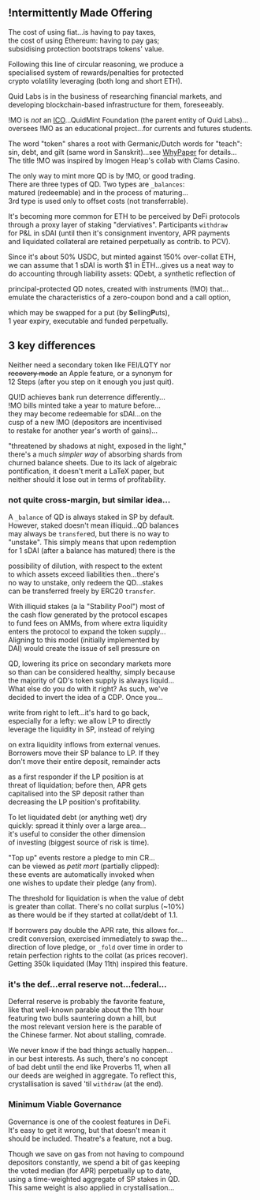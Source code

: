 ## !ntermittently Made Offering

The cost of using fiat...is having to pay taxes,   
the cost of using Ethereum: having to pay gas;  
subsidising protection bootstraps tokens' value.  

Following this line of circular reasoning, we produce a  
specialised system of rewards/penalties for protected  
crypto volatility leveraging (both long and short ETH).    

Quid Labs is in the business of researching financial markets, and  
developing blockchain-based infrastructure for them, foreseeably.   

!MO is *not* an [ICO](https://twitter.com/ceterispar1bus/status/1747212170960466316)...QuidMint Foundation (the parent entity of Quid Labs)...  
oversees !MO as an educational project...for currents and futures students.  

The word "token" shares a root with Germanic/Dutch
words for "teach":  
sin, debt, and gilt (same word in Sanskrit)...see [WhyPaper](http://mirror.xyz/quid.eth) for details...  
The title !MO was inspired by Imogen Heap's collab with Clams Casino.

The only way to mint more QD is by !MO, or good trading.  
There are three types of QD. Two types are `_balances`:  
matured (redeemable) and in the process of maturing...  
3rd type is used only to offset costs (not transferrable).




It's becoming more common for ETH to be perceived
by DeFi protocols  
 through a proxy layer of staking
"derviatives". Participants `withdraw`  
 for 
P&L in sDAI (until then it's consignment inventory, 
APR payments   
and liquidated collateral are retained perpetually as 
contrib. to PCV).


Since it's about 50% USDC, but minted against 
150% over-collat ETH,   
we can assume that 1 sDAI 
is worth $1 in ETH...gives us a neat way to  
 do
accounting through liability assets: QDebt, a synthetic reflection of  

principal-protected QD notes, created with instruments (!MO) that...  
emulate the characteristics of a zero-coupon bond and a call option, 

which may be swapped for a put (by **S**elling**P**uts),   
1 year expiry, executable and funded perpetually.

## 3 key differences

Neither need a secondary token like FEI/LQTY nor   
~~recovery mode~~ an Apple feature, or a synonym
for  
12 Steps (after you step on it enough you just quit). 

QU!D achieves bank run deterrence differently...  
!MO bills minted take a year to mature before...  
they may become redeemable for sDAI...on the  
cusp of a new !MO (depositors are incentivised  
to restake for another year's worth of gains)...  

"threatened by shadows at night, exposed in the light,"  
there's a much *simpler way* of absorbing shards from  
churned balance sheets. Due to its lack of algebraic  
pontification, it doesn't merit a LaTeX paper, but  
neither should it lose out in terms of profitability.


### not quite cross-margin, but similar idea...

A `_balance` of QD is always staked in SP by default.   
However, staked doesn't mean illiquid...QD balances  
may always be `transfer`ed, but there is no way to  
"unstake". This simply means that upon redemption  
for 1 sDAI (after a balance has matured) there is the  

possibility of dilution, with respect to the
extent  
 to which assets exceed liabilities then...there's  
no way to unstake, only redeem the QD...stakes   
can be transferred freely by ERC20 `transfer`.  

With illiquid stakes (a la "Stability Pool") most of   
the cash flow generated by the protocol escapes  
to fund fees on AMMs, from where extra liquidity  
enters the protocol to expand the token supply...  
Aligning to this model (initially implemented by  
DAI) would create the issue of sell pressure on  

QD, lowering its price on secondary markets more  
so than can be considered healthy, simply because  
the majority of QD's token supply is always liquid...  
What else do you do with it right? As such, we've  
decided to invert the idea of a CDP. Once you...  

write from right to left...it's hard to go back,  
especially for a lefty: we allow LP to directly  
leverage the liquidity in SP, instead of relying  

on extra liquidity inflows from external venues.  
Borrowers move their SP balance to LP. If they  
don't move their entire deposit, remainder acts  

as a first responder if the LP position is at  
threat of liquidation; before then, APR gets  
capitalised into the SP deposit rather than  
decreasing the LP position's profitability. 

To let liquidated debt (or anything wet) dry  
 quickly: spread it thinly over a large area…  
 it's useful to consider the other dimension   
of investing (biggest source of risk is time). 

"Top up" events restore a pledge to min CR...  
can be viewed as *petit mort* (partially clipped):  
these events are automatically invoked when  
one wishes to update their pledge (any from).  

The threshold for liquidation is when the value of debt  
is greater than collat. There's no collat surplus (~10%)  
as there would be if they started at collat/debt of 1.1.


If borrowers pay double the APR rate, this allows for...  
credit conversion, exercised immediately to swap the...  
direction of love pledge, or `_fold` over time
in order to  
retain perfection rights to the collat (as prices recover).  
Getting 350k liquidated (May 11th) inspired this feature.


### it's the def...erral reserve not...federal...

Deferral reserve is probably the favorite feature,  
like that well-known parable about the 11th hour  
featuring two bulls sauntering down a hill, but  
the most relevant version here is the parable of  
the Chinese farmer. Not about stalling, comrade.

We never know if the bad things actually happen...  
in our best interests. As such, there's no concept  
of bad debt until the end like Proverbs 11, when all   
our deeds are weighed in aggregate. To reflect this,  
crystallisation is saved 'til `withdraw` (at the end).


### Minimum Viable Governance

Governance is one of the coolest features in DeFi.  
It's easy to get it wrong, but that doesn't mean it  
should be included. Theatre's a feature, not a bug.  

Though we save on gas from not having to compound   
depositors constantly, we spend a bit of gas keeping  
the voted median (for APR) perpetually up to date,  
using a time-weighted aggregate of SP stakes in QD.  
This same weight is also applied in crystallisation...



